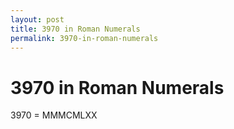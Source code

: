 ```yaml
---
layout: post
title: 3970 in Roman Numerals
permalink: 3970-in-roman-numerals
---
```


# 3970 in Roman Numerals

3970 = MMMCMLXX
